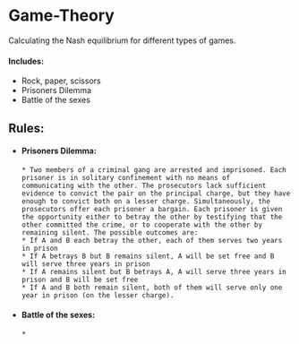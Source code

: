 # Game-Theory 
Calculating the Nash equilibrium for different types of games.

#### Includes: 
- Rock, paper, scissors
- Prisoners Dilemma
- Battle of the sexes

## Rules:
- #### Prisoners Dilemma:
      * Two members of a criminal gang are arrested and imprisoned. Each prisoner is in solitary confinement with no means of     communicating with the other. The prosecutors lack sufficient evidence to convict the pair on the principal charge, but they have enough to convict both on a lesser charge. Simultaneously, the prosecutors offer each prisoner a bargain. Each prisoner is given the opportunity either to betray the other by testifying that the other committed the crime, or to cooperate with the other by remaining silent. The possible outcomes are: 
      * If A and B each betray the other, each of them serves two years in prison
      * If A betrays B but B remains silent, A will be set free and B will serve three years in prison
      * If A remains silent but B betrays A, A will serve three years in prison and B will be set free
      * If A and B both remain silent, both of them will serve only one year in prison (on the lesser charge).

- #### Battle of the sexes:
      * 


